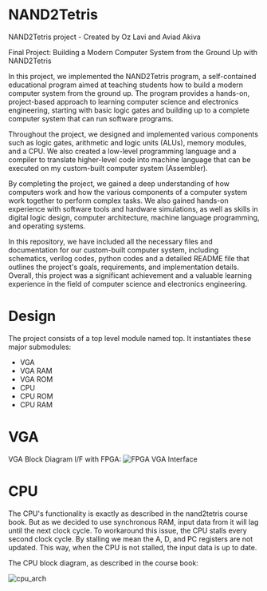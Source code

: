 # NAND2Tetris
NAND2Tetris project - Created by Oz Lavi and Aviad Akiva

Final Project: Building a Modern Computer System from the Ground Up with NAND2Tetris

In this project, we implemented the NAND2Tetris program, a self-contained educational program aimed at teaching students how to build a modern computer system from the ground up. The program provides a hands-on, project-based approach to learning computer science and electronics engineering, starting with basic logic gates and building up to a complete computer system that can run software programs.

Throughout the project, we designed and implemented various components such as logic gates, arithmetic and logic units (ALUs), memory modules, and a CPU. We also created a low-level programming language and a compiler to translate higher-level code into machine language that can be executed on my custom-built computer system (Assembler).

By completing the project, we gained a deep understanding of how computers work and how the various components of a computer system work together to perform complex tasks. We also gained hands-on experience with software tools and hardware simulations, as well as skills in digital logic design, computer architecture, machine language programming, and operating systems.

In this repository, we have included all the necessary files and documentation for our custom-built computer system, including schematics, verilog codes, python codes and a detailed README file that outlines the project's goals, requirements, and implementation details. Overall, this project was a significant achievement and a valuable learning experience in the field of computer science and electronics engineering.


# Design
The project consists of a top level module named top. It instantiates these major submodules:

* VGA
* VGA RAM
* VGA ROM
* CPU
* CPU ROM
* CPU RAM

# VGA
VGA Block Diagram I/F with FPGA:
![FPGA VGA Interface](https://user-images.githubusercontent.com/121945902/232077166-b9ecc95d-fe5f-4052-a610-df3717411618.png)

# CPU  
The CPU's functionality is exactly as described in the nand2tetris course book. But as we decided to use synchronous RAM, input data from it will lag until the next clock cycle. To workaround this issue, the CPU stalls every second clock cycle. By stalling we mean the A, D, and PC registers are not updated. This way, when the CPU is not stalled, the input data is up to date.

The CPU block diagram, as described in the course book:

![cpu_arch](https://user-images.githubusercontent.com/121945902/232078820-9ca0705b-a392-49e8-b793-81d4858fa25f.png)


